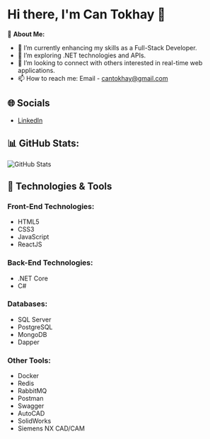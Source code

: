 # Hi there, I'm Can Tokhay 👋

💫 **About Me:**
- 🔭 I’m currently enhancing my skills as a Full-Stack Developer.
- 🌱 I’m exploring .NET technologies and APIs.
- 🤔 I’m looking to connect with others interested in real-time web applications.
- 📫 How to reach me: Email - cantokhay@gmail.com

## 🌐 Socials
- [LinkedIn](https://www.linkedin.com/in/cantokhay)

## 📊 GitHub Stats:
![GitHub Stats](https://github-readme-stats.vercel.app/api?username=cantokhay&show_icons=true&hide_title=true&count_private=true&theme=radical)

## 🚀 Technologies & Tools

### Front-End Technologies:
- HTML5
- CSS3
- JavaScript
- ReactJS

### Back-End Technologies:
- .NET Core
- C#

### Databases:
- SQL Server
- PostgreSQL
- MongoDB
- Dapper

### Other Tools:
- Docker
- Redis
- RabbitMQ
- Postman
- Swagger
- AutoCAD
- SolidWorks
- Siemens NX CAD/CAM
